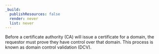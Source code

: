 ```yaml
---
_build:
  publishResources: false
  render: never
  list: never
---
```


Before a certificate authority (CA) will issue a certificate for a domain, the requestor must prove they have control over that domain. This process is known as domain control validation (DCV).